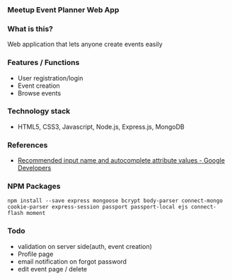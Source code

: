 ### Meetup Event Planner Web App

### What is this?
Web application that lets anyone create events easily

### Features / Functions
- User registration/login
- Event creation
- Browse events

### Technology stack
- HTML5, CSS3, Javascript, Node.js, Express.js, MongoDB

### References
- [Recommended input name and autocomplete attribute values - Google Developers](https://developers.google.com/web/fundamentals/design-and-ui/input/forms/label-and-name-inputs?hl=en#recommended-input-name-and-autocomplete-attribute-values)

### NPM Packages
```
npm install --save express mongoose bcrypt body-parser connect-mongo cookie-parser express-session passport passport-local ejs connect-flash moment
```

### Todo
- validation on server side(auth, event creation)
- Profile page
- email notification on forgot password
- edit event page / delete
